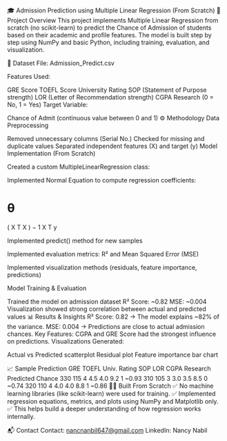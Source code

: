 🎓 Admission Prediction using Multiple Linear Regression (From Scratch)
📌 Project Overview
This project implements Multiple Linear Regression from scratch (no scikit-learn) to predict the Chance of Admission of students based on their academic and profile features. The model is built step by step using NumPy and basic Python, including training, evaluation, and visualization.

📂 Dataset
File: Admission_Predict.csv

Features Used:

GRE Score
TOEFL Score
University Rating
SOP (Statement of Purpose strength)
LOR (Letter of Recommendation strength)
CGPA
Research (0 = No, 1 = Yes)
Target Variable:

Chance of Admit (continuous value between 0 and 1)
⚙ Methodology
Data Preprocessing

Removed unnecessary columns (Serial No.)
Checked for missing and duplicate values
Separated independent features (X) and target (y)
Model Implementation (From Scratch)

Created a custom MultipleLinearRegression class:

Implemented Normal Equation to compute regression coefficients:

θ
=
(
X
T
X
)
−
1
X
T
y

Implemented predict() method for new samples

Implemented evaluation metrics: R² and Mean Squared Error (MSE)

Implemented visualization methods (residuals, feature importance, predictions)

Model Training & Evaluation

Trained the model on admission dataset
R² Score: ~0.82
MSE: ~0.004
Visualization showed strong correlation between actual and predicted values
📊 Results & Insights
R² Score: 0.82 → The model explains ~82% of the variance.
MSE: 0.004 → Predictions are close to actual admission chances.
Key Features: CGPA and GRE Score had the strongest influence on predictions.
Visualizations Generated:

Actual vs Predicted scatterplot
Residual plot
Feature importance bar chart

📈 Sample Prediction
GRE	TOEFL	Univ. Rating	SOP	LOR	CGPA	Research	Predicted Chance
330	115	4	4.5	4.0	9.2	1	~0.93
310	105	3	3.0	3.5	8.5	0	~0.74
320	110	4	4.0	4.0	8.8	1	~0.86
🧑‍💻 Built From Scratch
✅ No machine learning libraries (like scikit-learn) were used for training. ✅ Implemented regression equations, metrics, and plots using NumPy and Matplotlib only. ✅ This helps build a deeper understanding of how regression works internally.

📬 Contact
Contact: nancnanbil647@gmail.com
LinkedIn: Nancy Nabil
